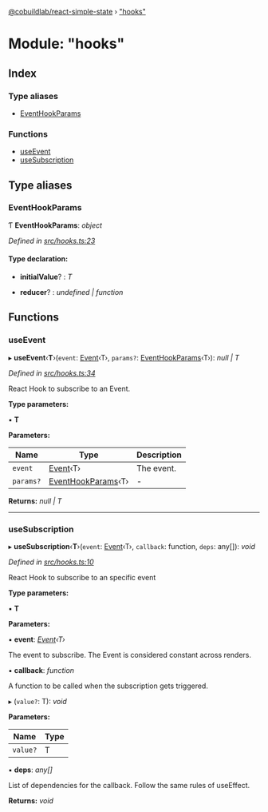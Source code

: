 [@cobuildlab/react-simple-state](../README.md) › ["hooks"](_hooks_.md)

# Module: "hooks"

## Index

### Type aliases

* [EventHookParams](_hooks_.md#eventhookparams)

### Functions

* [useEvent](_hooks_.md#useevent)
* [useSubscription](_hooks_.md#usesubscription)

## Type aliases

###  EventHookParams

Ƭ **EventHookParams**: *object*

*Defined in [src/hooks.ts:23](https://github.com/cobuildlab/react-simple-state/blob/269d4ef/src/hooks.ts#L23)*

#### Type declaration:

* **initialValue**? : *T*

* **reducer**? : *undefined | function*

## Functions

###  useEvent

▸ **useEvent**‹**T**›(`event`: [Event](../classes/_event_.event.md)‹T›, `params?`: [EventHookParams](_hooks_.md#eventhookparams)‹T›): *null | T*

*Defined in [src/hooks.ts:34](https://github.com/cobuildlab/react-simple-state/blob/269d4ef/src/hooks.ts#L34)*

React Hook to subscribe to an Event.

**Type parameters:**

▪ **T**

**Parameters:**

Name | Type | Description |
------ | ------ | ------ |
`event` | [Event](../classes/_event_.event.md)‹T› | The event. |
`params?` | [EventHookParams](_hooks_.md#eventhookparams)‹T› | - |

**Returns:** *null | T*

___

###  useSubscription

▸ **useSubscription**‹**T**›(`event`: [Event](../classes/_event_.event.md)‹T›, `callback`: function, `deps`: any[]): *void*

*Defined in [src/hooks.ts:10](https://github.com/cobuildlab/react-simple-state/blob/269d4ef/src/hooks.ts#L10)*

React Hook to subscribe to an specific event

**Type parameters:**

▪ **T**

**Parameters:**

▪ **event**: *[Event](../classes/_event_.event.md)‹T›*

The event to subscribe. The Event is considered constant across renders.

▪ **callback**: *function*

A function to be called when the subscription gets triggered.

▸ (`value?`: T): *void*

**Parameters:**

Name | Type |
------ | ------ |
`value?` | T |

▪ **deps**: *any[]*

List of dependencies for the callback. Follow the same rules of useEffect.

**Returns:** *void*
